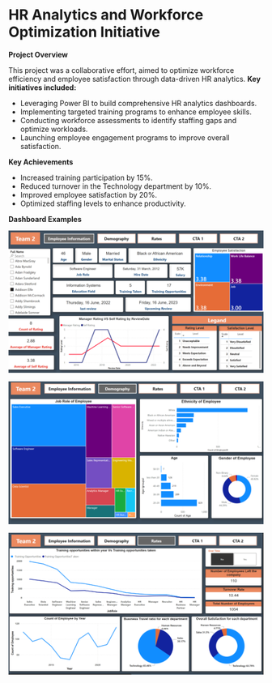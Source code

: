 # HR Analytics and Workforce Optimization Initiative

**Project Overview**

This project was a collaborative effort, aimed to optimize workforce efficiency and employee satisfaction through data-driven HR analytics. 
**Key initiatives included:**

* Leveraging Power BI to build comprehensive HR analytics dashboards.
* Implementing targeted training programs to enhance employee skills.
* Conducting workforce assessments to identify staffing gaps and optimize workloads.
* Launching employee engagement programs to improve overall satisfaction.

**Key Achievements**

* Increased training participation by 15%.
* Reduced turnover in the Technology department by 10%.
* Improved employee satisfaction by 20%.
* Optimized staffing levels to enhance productivity.

**Dashboard Examples**

![image alt](https://github.com/Khadiga-Hisham/HR-Analytics-Dashboard/blob/main/Employee%20Information.png?raw=true)

![image alt](https://github.com/Khadiga-Hisham/HR-Analytics-Dashboard/blob/main/Demography.png?raw=true)

![image alt](https://github.com/Khadiga-Hisham/HR-Analytics-Dashboard/blob/main/Rates.png?raw=true)



